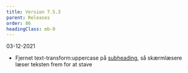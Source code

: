 ```yaml
---
title: Version 7.5.3
parent: Releases
order: 86
headingClass: mb-0
---
```


<p class="small-text mt-0">03-12-2021</p>

- Fjernet text-transform:uppercase på <a href="/design/typografi/overskrifter/#subheading">subheading</a>, så skærmlæsere læser teksten frem for at stave